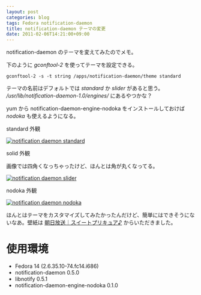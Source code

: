 ```yaml
---
layout: post
categories: blog
tags: Fedora notification-daemon
title: notification-daemon テーマの変更
date: 2011-02-06T14:21:00+09:00
---
```



notification-daemon のテーマを変えてみたのでメモ。

<!-- more -->

下のように *gconftool-2* を使ってテーマを設定できる。

```
gconftool-2 -s -t string /apps/notification-daemon/theme standard
```


テーマの名前はデフォルトでは *standard* か *slider* があると思う。 */usr/lib/notification-daemon-1.0/engines/* にあるやつかな？

yum から notification-daemon-engine-nodoka をインストールしておけば *nodoka* も使えるようになる。


standard 外観

[![notification daemon standard]][notification daemon standard link]


solid 外観

画像では四角くなっちゃったけど、ほんとは角が丸くなってる。

[![notification daemon slider]][notification daemon slider link]


nodoka 外観

[![notification daemon nodoka]][notification daemon nodoka link]


ほんとはテーマをカスタマイズしてみたかったんだけど、簡単にはできそうにないなあ。壁紙は [朝日放送｜スイートプリキュア♪] からいただきました。


# 使用環境

+ Fedora 14 (2.6.35.10-74.fc14.i686)
+ notification-daemon 0.5.0
+ libnotify 0.5.1
+ notification-daemon-engine-nodoka 0.1.0



[朝日放送｜スイートプリキュア♪]: http://asahi.co.jp/precure/

[notification daemon standard]: https://lh3.googleusercontent.com/fpNvQn5PyFH7toZD6Pgnn8FBYugGZw-DK2LH-65vufQHNAHvO2sTg-fsthLxtpl1TBtjx08pDdY5Bj3j3uqWtquZr2FQAuqZc4FOuVyOesOUz6gRVSjIvRa8tgac3oxXnsnrdSAB6g=w600
[notification daemon standard link]: https://photos.google.com/share/AF1QipPrpCSAKAujMomU1E93nSCaG7BR4kPLb7HaT2itP1Qxi3TYKJ-c8Cu7GFgUU1VCyA/photo/AF1QipNOdoP7SpMuKWhEuYy9CZN1QPlnatjv3KsH2fb6?key=UktMTFNMUS1rSVdVTXJiUDFpQlJ5OVFfQnVqX01B

[notification daemon slider]: https://lh3.googleusercontent.com/Z0EejOln5E_1NBgAPXSGEPypikQiedI8qguHXp3VeTDydRZDpLAPG2-qAO6FsI8IV4KN22SMlVmj41hOybkYTzwYjShvj1MhB4f2JPk2UCEhpW47x_t7ausFfBgeMwI6lw38gSQEHA=w600
[notification daemon slider link]: https://photos.google.com/share/AF1QipPrpCSAKAujMomU1E93nSCaG7BR4kPLb7HaT2itP1Qxi3TYKJ-c8Cu7GFgUU1VCyA/photo/AF1QipPtKc1LKkanhmmbjN82XWKwusXE_Owx0PGPl1pQ?key=UktMTFNMUS1rSVdVTXJiUDFpQlJ5OVFfQnVqX01B

[notification daemon nodoka]: https://lh3.googleusercontent.com/plUQjvMAMTBim2pJoIa14WK66-GishcB8txjEwsv5iwEJsyoH9BGNax_5uTgDOJMMZEMcq5mX215w-o-PpXypawj-IZbfIdh05FauFZOnlROym07wXXZVAyni8tiFkrnYaFBEd9q5A=w600
[notification daemon nodoka link]: https://photos.google.com/share/AF1QipPrpCSAKAujMomU1E93nSCaG7BR4kPLb7HaT2itP1Qxi3TYKJ-c8Cu7GFgUU1VCyA/photo/AF1QipMeNWFjGrLQtcDk51HhCzffrou2TXWzZotioN71?key=UktMTFNMUS1rSVdVTXJiUDFpQlJ5OVFfQnVqX01B
